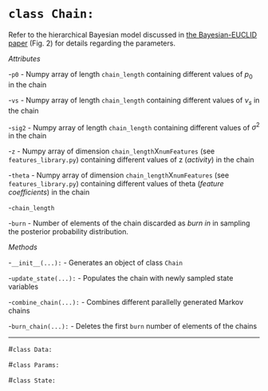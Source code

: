 # `class Chain:`

Refer to the hierarchical Bayesian model discussed in [the Bayesian-EUCLID paper](https://arxiv.org/abs/2203.07422) (Fig. 2) for details regarding the parameters.

_Attributes_

-`p0` - Numpy array of length `chain_length` containing different values of $p_0$ in the chain

-`vs` - Numpy array of length `chain_length` containing different values of $\nu_s$ in the chain

-`sig2` - Numpy array of length `chain_length` containing different values of $\sigma^2$ in the chain

-`z` - Numpy array of dimension `chain_length`X`numFeatures` (see `features_library.py`) containing different values of z (_activity_) in the chain

-`theta` - Numpy array of dimension `chain_length`X`numFeatures` (see `features_library.py`) containing different values of theta (_feature coefficients_) in the chain

-`chain_length`

-`burn` - Number of elements of the chain discarded as _burn in_ in sampling the posterior probability distribution.

_Methods_

-`__init__(...):` - Generates an object of class `Chain`

-`update_state(...):` - Populates the chain with newly sampled state variables

-`combine_chain(...):` - Combines different parallelly generated Markov chains

-`burn_chain(...):` - Deletes the first `burn` number of elements of the chains

---

#`class Data:`

#`class Params:`

#`class State:`
